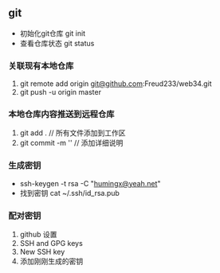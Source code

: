 ## git
+ 初始化git仓库 git init
+ 查看仓库状态 git status
### 关联现有本地仓库
1. git remote add origin git@github.com:Freud233/web34.git
2. git push -u origin master
### 本地仓库内容推送到远程仓库
1. git add .  // 所有文件添加到工作区
2. git commit -m '' // 添加详细说明 
### 生成密钥
+ ssh-keygen -t rsa -C "humingx@yeah.net"
+ 找到密钥 cat ~/.ssh/id_rsa.pub
### 配对密钥
1. github 设置
2. SSH and GPG keys  
3. New SSH key
4. 添加刚刚生成的密钥
